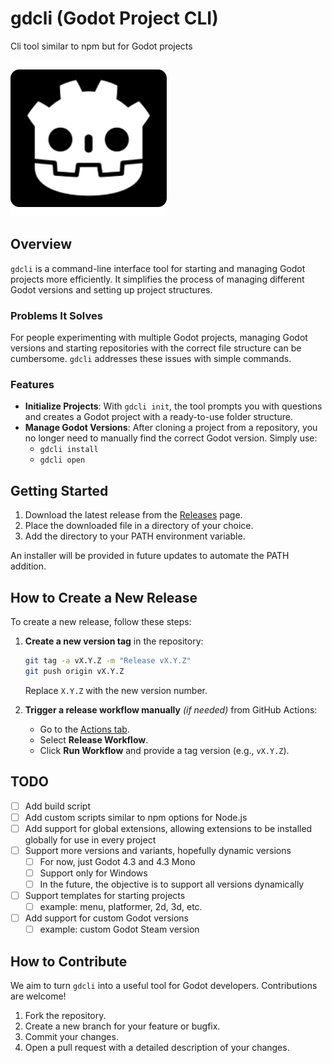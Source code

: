 # gdcli (Godot Project CLI)

Cli tool similar to npm but for Godot projects

![Icon](<icon.png>)

## Overview

`gdcli` is a command-line interface tool for starting and managing Godot projects more efficiently. It simplifies the process of managing different Godot versions and setting up project structures.

### Problems It Solves

For people experimenting with multiple Godot projects, managing Godot versions and starting repositories with the correct file structure can be cumbersome. `gdcli` addresses these issues with simple commands.

### Features

- **Initialize Projects**: With `gdcli init`, the tool prompts you with questions and creates a Godot project with a ready-to-use folder structure.
- **Manage Godot Versions**: After cloning a project from a repository, you no longer need to manually find the correct Godot version. Simply use:
  - `gdcli install`
  - `gdcli open`

## Getting Started

1. Download the latest release from the [Releases](https://github.com/IgorBayerl/gdcli/releases) page.
2. Place the downloaded file in a directory of your choice.
3. Add the directory to your PATH environment variable.

An installer will be provided in future updates to automate the PATH addition.

## How to Create a New Release

To create a new release, follow these steps:

1. **Create a new version tag** in the repository:
   ```sh
   git tag -a vX.Y.Z -m "Release vX.Y.Z"
   git push origin vX.Y.Z
   ```
   Replace `X.Y.Z` with the new version number.

2. **Trigger a release workflow manually** *(if needed)* from GitHub Actions:
   - Go to the [Actions tab](https://github.com/IgorBayerl/gdcli/actions).
   - Select **Release Workflow**.
   - Click **Run Workflow** and provide a tag version (e.g., `vX.Y.Z`).

## TODO

- [ ] Add build script
- [ ] Add custom scripts similar to npm options for Node.js
- [ ] Add support for global extensions, allowing extensions to be installed globally for use in every project
- [ ] Support more versions and variants, hopefully dynamic versions
  - [ ] For now, just Godot 4.3 and 4.3 Mono
  - [ ] Support only for Windows
  - [ ] In the future, the objective is to support all versions dynamically
- [ ] Support templates for starting projects
  - [ ] example: menu, platformer, 2d, 3d, etc.
- [ ] Add support for custom Godot versions
  - [ ] example: custom Godot Steam version

## How to Contribute

We aim to turn `gdcli` into a useful tool for Godot developers. Contributions are welcome!

1. Fork the repository.
2. Create a new branch for your feature or bugfix.
3. Commit your changes.
4. Open a pull request with a detailed description of your changes.